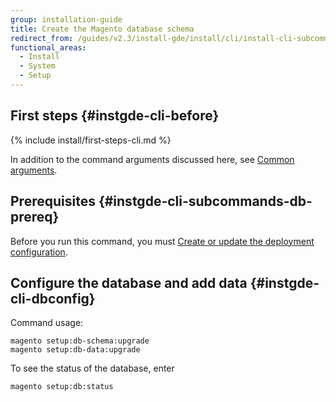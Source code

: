 ```yaml
---
group: installation-guide
title: Create the Magento database schema
redirect_from: /guides/v2.3/install-gde/install/cli/install-cli-subcommands-db.html
functional_areas:
  - Install
  - System
  - Setup
---
```


## First steps {#instgde-cli-before}

{% include install/first-steps-cli.md %}

In addition to the command arguments discussed here, see [Common arguments]({{page.baseurl}}/install/command-line/getting-started.html#instgde-cli-subcommands-common).

## Prerequisites {#instgde-cli-subcommands-db-prereq}

Before you run this command, you must [Create or update the deployment configuration]({{page.baseurl}}/install/command-line/configure-deployment.html).

## Configure the database and add data {#instgde-cli-dbconfig}

Command usage:

```
magento setup:db-schema:upgrade
magento setup:db-data:upgrade
```

To see the status of the database, enter

```
magento setup:db:status
```

